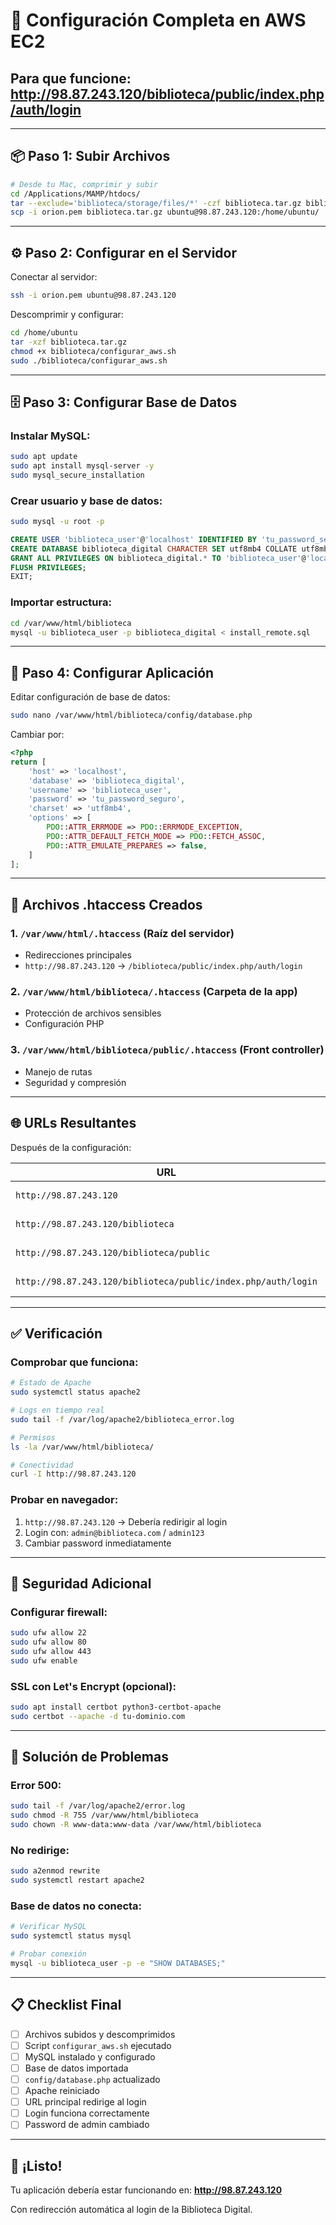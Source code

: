 # 🚀 Configuración Completa en AWS EC2

## Para que funcione: http://98.87.243.120/biblioteca/public/index.php/auth/login

---

## 📦 Paso 1: Subir Archivos

```bash
# Desde tu Mac, comprimir y subir
cd /Applications/MAMP/htdocs/
tar --exclude='biblioteca/storage/files/*' -czf biblioteca.tar.gz biblioteca/
scp -i orion.pem biblioteca.tar.gz ubuntu@98.87.243.120:/home/ubuntu/
```

---

## ⚙️ Paso 2: Configurar en el Servidor

Conectar al servidor:
```bash
ssh -i orion.pem ubuntu@98.87.243.120
```

Descomprimir y configurar:
```bash
cd /home/ubuntu
tar -xzf biblioteca.tar.gz
chmod +x biblioteca/configurar_aws.sh
sudo ./biblioteca/configurar_aws.sh
```

---

## 🗄️ Paso 3: Configurar Base de Datos

### Instalar MySQL:
```bash
sudo apt update
sudo apt install mysql-server -y
sudo mysql_secure_installation
```

### Crear usuario y base de datos:
```bash
sudo mysql -u root -p
```

```sql
CREATE USER 'biblioteca_user'@'localhost' IDENTIFIED BY 'tu_password_seguro';
CREATE DATABASE biblioteca_digital CHARACTER SET utf8mb4 COLLATE utf8mb4_unicode_ci;
GRANT ALL PRIVILEGES ON biblioteca_digital.* TO 'biblioteca_user'@'localhost';
FLUSH PRIVILEGES;
EXIT;
```

### Importar estructura:
```bash
cd /var/www/html/biblioteca
mysql -u biblioteca_user -p biblioteca_digital < install_remote.sql
```

---

## 📝 Paso 4: Configurar Aplicación

Editar configuración de base de datos:
```bash
sudo nano /var/www/html/biblioteca/config/database.php
```

Cambiar por:
```php
<?php
return [
    'host' => 'localhost',
    'database' => 'biblioteca_digital',
    'username' => 'biblioteca_user',
    'password' => 'tu_password_seguro',
    'charset' => 'utf8mb4',
    'options' => [
        PDO::ATTR_ERRMODE => PDO::ERRMODE_EXCEPTION,
        PDO::ATTR_DEFAULT_FETCH_MODE => PDO::FETCH_ASSOC,
        PDO::ATTR_EMULATE_PREPARES => false,
    ]
];
```

---

## 🔧 Archivos .htaccess Creados

### 1. `/var/www/html/.htaccess` (Raíz del servidor)
- Redirecciones principales
- `http://98.87.243.120` → `/biblioteca/public/index.php/auth/login`

### 2. `/var/www/html/biblioteca/.htaccess` (Carpeta de la app)
- Protección de archivos sensibles
- Configuración PHP

### 3. `/var/www/html/biblioteca/public/.htaccess` (Front controller)
- Manejo de rutas
- Seguridad y compresión

---

## 🌐 URLs Resultantes

Después de la configuración:

| URL | Destino |
|-----|---------|
| `http://98.87.243.120` | → Login |
| `http://98.87.243.120/biblioteca` | → Login |
| `http://98.87.243.120/biblioteca/public` | → Login |
| `http://98.87.243.120/biblioteca/public/index.php/auth/login` | Login directo |

---

## ✅ Verificación

### Comprobar que funciona:
```bash
# Estado de Apache
sudo systemctl status apache2

# Logs en tiempo real
sudo tail -f /var/log/apache2/biblioteca_error.log

# Permisos
ls -la /var/www/html/biblioteca/

# Conectividad
curl -I http://98.87.243.120
```

### Probar en navegador:
1. `http://98.87.243.120` → Debería redirigir al login
2. Login con: `admin@biblioteca.com` / `admin123`
3. Cambiar password inmediatamente

---

## 🔐 Seguridad Adicional

### Configurar firewall:
```bash
sudo ufw allow 22
sudo ufw allow 80
sudo ufw allow 443
sudo ufw enable
```

### SSL con Let's Encrypt (opcional):
```bash
sudo apt install certbot python3-certbot-apache
sudo certbot --apache -d tu-dominio.com
```

---

## 🐛 Solución de Problemas

### Error 500:
```bash
sudo tail -f /var/log/apache2/error.log
sudo chmod -R 755 /var/www/html/biblioteca
sudo chown -R www-data:www-data /var/www/html/biblioteca
```

### No redirige:
```bash
sudo a2enmod rewrite
sudo systemctl restart apache2
```

### Base de datos no conecta:
```bash
# Verificar MySQL
sudo systemctl status mysql

# Probar conexión
mysql -u biblioteca_user -p -e "SHOW DATABASES;"
```

---

## 📋 Checklist Final

- [ ] Archivos subidos y descomprimidos
- [ ] Script `configurar_aws.sh` ejecutado
- [ ] MySQL instalado y configurado
- [ ] Base de datos importada
- [ ] `config/database.php` actualizado
- [ ] Apache reiniciado
- [ ] URL principal redirige al login
- [ ] Login funciona correctamente
- [ ] Password de admin cambiado

---

## 🎉 ¡Listo!

Tu aplicación debería estar funcionando en:
**http://98.87.243.120**

Con redirección automática al login de la Biblioteca Digital.
